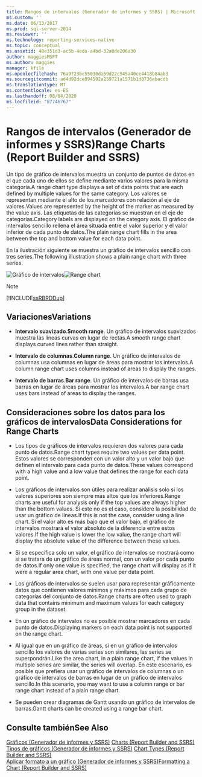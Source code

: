 ```yaml
---
title: Rangos de intervalos (Generador de informes y SSRS) | Microsoft Docs
ms.custom: ''
ms.date: 06/13/2017
ms.prod: sql-server-2014
ms.reviewer: ''
ms.technology: reporting-services-native
ms.topic: conceptual
ms.assetid: 48e351d3-ac5b-4eda-a4bd-32a0de206a30
author: maggiesMSFT
ms.author: maggies
manager: kfile
ms.openlocfilehash: 76a9723bc55030da59d22c945a40ce4418b84ab3
ms.sourcegitcommit: ad4d92dce894592a259721a1571b1d8736abacdb
ms.translationtype: MT
ms.contentlocale: es-ES
ms.lasthandoff: 08/04/2020
ms.locfileid: "87746767"
---
```

# <a name="range-charts-report-builder-and-ssrs"></a><span data-ttu-id="6d7f0-102">Rangos de intervalos (Generador de informes y SSRS)</span><span class="sxs-lookup"><span data-stu-id="6d7f0-102">Range Charts (Report Builder and SSRS)</span></span>
  <span data-ttu-id="6d7f0-103">Un tipo de gráfico de intervalos muestra un conjunto de puntos de datos en el que cada uno de ellos se define mediante varios valores para la misma categoría.</span><span class="sxs-lookup"><span data-stu-id="6d7f0-103">A range chart type displays a set of data points that are each defined by multiple values for the same category.</span></span> <span data-ttu-id="6d7f0-104">Los valores se representan mediante el alto de los marcadores con relación al eje de valores.</span><span class="sxs-lookup"><span data-stu-id="6d7f0-104">Values are represented by the height of the marker as measured by the value axis.</span></span> <span data-ttu-id="6d7f0-105">Las etiquetas de las categorías se muestran en el eje de categorías.</span><span class="sxs-lookup"><span data-stu-id="6d7f0-105">Category labels are displayed on the category axis.</span></span> <span data-ttu-id="6d7f0-106">El gráfico de intervalos sencillo rellena el área situada entre el valor superior y el valor inferior de cada punto de datos.</span><span class="sxs-lookup"><span data-stu-id="6d7f0-106">The plain range chart fills in the area between the top and bottom value for each data point.</span></span>  
  
 <span data-ttu-id="6d7f0-107">En la ilustración siguiente se muestra un gráfico de intervalos sencillo con tres series.</span><span class="sxs-lookup"><span data-stu-id="6d7f0-107">The following illustration shows a plain range chart with three series.</span></span>  
  
 <span data-ttu-id="6d7f0-108">![Gráfico de intervalos](../media/rs-rangechart.gif "Gráfico de intervalos")</span><span class="sxs-lookup"><span data-stu-id="6d7f0-108">![Range chart](../media/rs-rangechart.gif "Range chart")</span></span>  
  
> [!NOTE]  
>  [!INCLUDE[ssRBRDDup](../../includes/ssrbrddup-md.md)]  
  
## <a name="variations"></a><span data-ttu-id="6d7f0-109">Variaciones</span><span class="sxs-lookup"><span data-stu-id="6d7f0-109">Variations</span></span>  
  
-   <span data-ttu-id="6d7f0-110">**Intervalo suavizado**.</span><span class="sxs-lookup"><span data-stu-id="6d7f0-110">**Smooth range**.</span></span> <span data-ttu-id="6d7f0-111">Un gráfico de intervalos suavizados muestra las líneas curvas en lugar de rectas.</span><span class="sxs-lookup"><span data-stu-id="6d7f0-111">A smooth range chart displays curved lines rather than straight.</span></span>  
  
-   <span data-ttu-id="6d7f0-112">**Intervalo de columnas**.</span><span class="sxs-lookup"><span data-stu-id="6d7f0-112">**Column range**.</span></span> <span data-ttu-id="6d7f0-113">Un gráfico de intervalos de columnas usa columnas en lugar de áreas para mostrar los intervalos.</span><span class="sxs-lookup"><span data-stu-id="6d7f0-113">A column range chart uses columns instead of areas to display the ranges.</span></span>  
  
-   <span data-ttu-id="6d7f0-114">**Intervalo de barras**.</span><span class="sxs-lookup"><span data-stu-id="6d7f0-114">**Bar range**.</span></span> <span data-ttu-id="6d7f0-115">Un gráfico de intervalos de barras usa barras en lugar de áreas para mostrar los intervalos.</span><span class="sxs-lookup"><span data-stu-id="6d7f0-115">A bar range chart uses bars instead of areas to display the ranges.</span></span>  
  
## <a name="data-considerations-for-range-charts"></a><span data-ttu-id="6d7f0-116">Consideraciones sobre los datos para los gráficos de intervalos</span><span class="sxs-lookup"><span data-stu-id="6d7f0-116">Data Considerations for Range Charts</span></span>  
  
-   <span data-ttu-id="6d7f0-117">Los tipos de gráficos de intervalos requieren dos valores para cada punto de datos.</span><span class="sxs-lookup"><span data-stu-id="6d7f0-117">Range chart types require two values per data point.</span></span> <span data-ttu-id="6d7f0-118">Estos valores se corresponden con un valor alto y un valor bajo que definen el intervalo para cada punto de datos.</span><span class="sxs-lookup"><span data-stu-id="6d7f0-118">These values correspond with a high value and a low value that defines the range for each data point.</span></span>  
  
-   <span data-ttu-id="6d7f0-119">Los gráficos de intervalos son útiles para realizar análisis solo si los valores superiores son siempre más altos que los inferiores.</span><span class="sxs-lookup"><span data-stu-id="6d7f0-119">Range charts are useful for analysis only if the top values are always higher than the bottom values.</span></span> <span data-ttu-id="6d7f0-120">Si este no es el caso, considere la posibilidad de usar un gráfico de líneas.</span><span class="sxs-lookup"><span data-stu-id="6d7f0-120">If this is not the case, consider using a line chart.</span></span> <span data-ttu-id="6d7f0-121">Si el valor alto es más bajo que el valor bajo, el gráfico de intervalos mostrará el valor absoluto de la diferencia entre estos valores.</span><span class="sxs-lookup"><span data-stu-id="6d7f0-121">If the high value is lower the low value, the range chart will display the absolute value of the difference between these values.</span></span>  
  
-   <span data-ttu-id="6d7f0-122">Si se especifica solo un valor, el gráfico de intervalos se mostrará como si se tratara de un gráfico de áreas normal, con un valor por cada punto de datos.</span><span class="sxs-lookup"><span data-stu-id="6d7f0-122">If only one value is specified, the range chart will display as if it were a regular area chart, with one value per data point.</span></span>  
  
-   <span data-ttu-id="6d7f0-123">Los gráficos de intervalos se suelen usar para representar gráficamente datos que contienen valores mínimos y máximos para cada grupo de categorías del conjunto de datos.</span><span class="sxs-lookup"><span data-stu-id="6d7f0-123">Range charts are often used to graph data that contains minimum and maximum values for each category group in the dataset.</span></span>  
  
-   <span data-ttu-id="6d7f0-124">En un gráfico de intervalos no es posible mostrar marcadores en cada punto de datos.</span><span class="sxs-lookup"><span data-stu-id="6d7f0-124">Displaying markers on each data point is not supported on the range chart.</span></span>  
  
-   <span data-ttu-id="6d7f0-125">Al igual que en un gráfico de áreas, si en un gráfico de intervalos sencillo los valores de varias series son similares, las series se superpondrán.</span><span class="sxs-lookup"><span data-stu-id="6d7f0-125">Like the area chart, in a plain range chart, if the values in multiple series are similar, the series will overlap.</span></span> <span data-ttu-id="6d7f0-126">En este escenario, es posible que prefiera usar un gráfico de intervalos de columnas o un gráfico de intervalos de barras en lugar de un gráfico de intervalos sencillo.</span><span class="sxs-lookup"><span data-stu-id="6d7f0-126">In this scenario, you may want to use a column range or bar range chart instead of a plain range chart.</span></span>  
  
-   <span data-ttu-id="6d7f0-127">Se pueden crear diagramas de Gantt usando un gráfico de intervalos de barras.</span><span class="sxs-lookup"><span data-stu-id="6d7f0-127">Gantt charts can be created using a range bar chart.</span></span>  
  
## <a name="see-also"></a><span data-ttu-id="6d7f0-128">Consulte también</span><span class="sxs-lookup"><span data-stu-id="6d7f0-128">See Also</span></span>  
 <span data-ttu-id="6d7f0-129">[Gráficos &#40;Generador de informes y SSRS&#41;](charts-report-builder-and-ssrs.md) </span><span class="sxs-lookup"><span data-stu-id="6d7f0-129">[Charts &#40;Report Builder and SSRS&#41;](charts-report-builder-and-ssrs.md) </span></span>  
 <span data-ttu-id="6d7f0-130">[Tipos de gráficos &#40;Generador de informes y SSRS&#41;](chart-types-report-builder-and-ssrs.md) </span><span class="sxs-lookup"><span data-stu-id="6d7f0-130">[Chart Types &#40;Report Builder and SSRS&#41;](chart-types-report-builder-and-ssrs.md) </span></span>  
 [<span data-ttu-id="6d7f0-131">Aplicar formato a un gráfico &#40;Generador de informes y SSRS&#41;</span><span class="sxs-lookup"><span data-stu-id="6d7f0-131">Formatting a Chart &#40;Report Builder and SSRS&#41;</span></span>](formatting-a-chart-report-builder-and-ssrs.md)  
  
  
